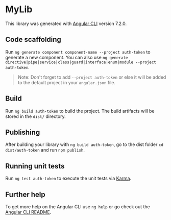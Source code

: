 # MyLib

This library was generated with [Angular CLI](https://github.com/angular/angular-cli) version 7.2.0.

## Code scaffolding

Run `ng generate component component-name --project auth-token` to generate a new component. You can also use `ng generate directive|pipe|service|class|guard|interface|enum|module --project auth-token`.
> Note: Don't forget to add `--project auth-token` or else it will be added to the default project in your `angular.json` file. 

## Build

Run `ng build auth-token` to build the project. The build artifacts will be stored in the `dist/` directory.

## Publishing

After building your library with `ng build auth-token`, go to the dist folder `cd dist/auth-token` and run `npm publish`.

## Running unit tests

Run `ng test auth-token` to execute the unit tests via [Karma](https://karma-runner.github.io).

## Further help

To get more help on the Angular CLI use `ng help` or go check out the [Angular CLI README](https://github.com/angular/angular-cli/blob/master/README.md).
